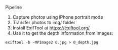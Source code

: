 Pipeline

1. Capture photos using iPhone portrait mode
2. Transfer photos to img/ folder
3. Install ExifTool at https://exiftool.org/
4. Use it to get the depth information from images:
```
exiftool -b -MPImage2 0.jpg > 0_depth.jpg 
```
